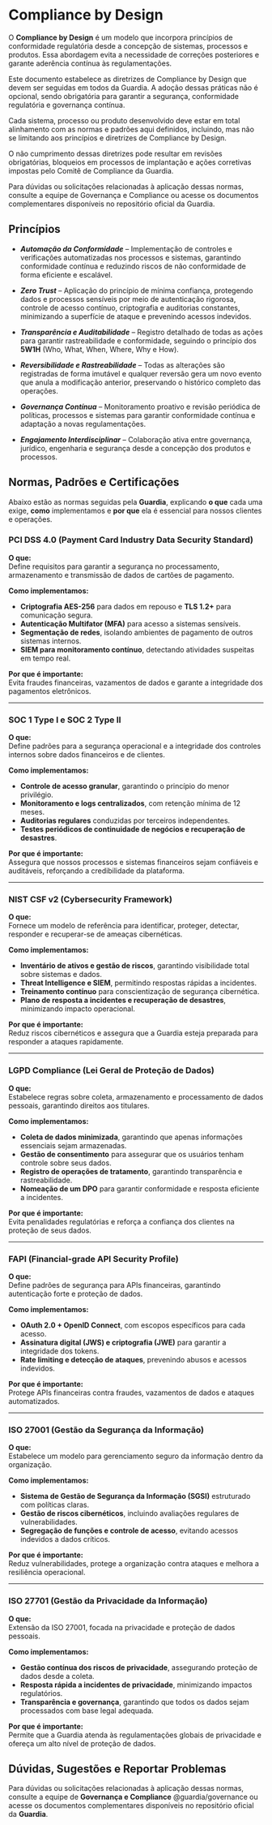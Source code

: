 # **Compliance by Design**  

O **Compliance by Design** é um modelo que incorpora princípios de conformidade regulatória desde a concepção de sistemas, processos e produtos. Essa abordagem evita a necessidade de correções posteriores e garante aderência contínua às regulamentações.

Este documento estabelece as diretrizes de Compliance by Design que devem ser seguidas em todos da Guardia. A adoção dessas práticas não é opcional, sendo obrigatória para garantir a segurança, conformidade regulatória e governança contínua.

Cada sistema, processo ou produto desenvolvido deve estar em total alinhamento com as normas e padrões aqui definidos, incluindo, mas não se limitando aos princípios e diretrizes de Compliance by Design.

O não cumprimento dessas diretrizes pode resultar em revisões obrigatórias, bloqueios em processos de implantação e ações corretivas impostas pelo Comitê de Compliance da Guardia.

Para dúvidas ou solicitações relacionadas à aplicação dessas normas, consulte a equipe de Governança e Compliance ou acesse os documentos complementares disponíveis no repositório oficial da Guardia.


## **Princípios**  

- **_Automação da Conformidade_** – Implementação de controles e verificações automatizadas nos processos e sistemas, garantindo conformidade contínua e reduzindo riscos de não conformidade de forma eficiente e escalável.  

- **_Zero Trust_** – Aplicação do princípio de mínima confiança, protegendo dados e processos sensíveis por meio de autenticação rigorosa, controle de acesso contínuo, criptografia e auditorias constantes, minimizando a superfície de ataque e prevenindo acessos indevidos.  

- **_Transparência e Auditabilidade_** – Registro detalhado de todas as ações para garantir rastreabilidade e conformidade, seguindo o princípio dos **5W1H** (Who, What, When, Where, Why e How).  

- **_Reversibilidade e Rastreabilidade_** – Todas as alterações são registradas de forma imutável e qualquer reversão gera um novo evento que anula a modificação anterior, preservando o histórico completo das operações.  

- **_Governança Contínua_** – Monitoramento proativo e revisão periódica de políticas, processos e sistemas para garantir conformidade contínua e adaptação a novas regulamentações.  

- **_Engajamento Interdisciplinar_** – Colaboração ativa entre governança, jurídico, engenharia e segurança desde a concepção dos produtos e processos.  

## **Normas, Padrões e Certificações**  

Abaixo estão as normas seguidas pela **Guardia**, explicando **o que** cada uma exige, **como** implementamos e **por que** ela é essencial para nossos clientes e operações.  

### **PCI DSS 4.0 (Payment Card Industry Data Security Standard)**  

**O que:**  
Define requisitos para garantir a segurança no processamento, armazenamento e transmissão de dados de cartões de pagamento.  

**Como implementamos:**  
- **Criptografia AES-256** para dados em repouso e **TLS 1.2+** para comunicação segura.  
- **Autenticação Multifator (MFA)** para acesso a sistemas sensíveis.  
- **Segmentação de redes**, isolando ambientes de pagamento de outros sistemas internos.  
- **SIEM para monitoramento contínuo**, detectando atividades suspeitas em tempo real.  

**Por que é importante:**  
Evita fraudes financeiras, vazamentos de dados e garante a integridade dos pagamentos eletrônicos.  

---

### **SOC 1 Type I e SOC 2 Type II**  

**O que:**  
Define padrões para a segurança operacional e a integridade dos controles internos sobre dados financeiros e de clientes.  

**Como implementamos:**  
- **Controle de acesso granular**, garantindo o princípio do menor privilégio.  
- **Monitoramento e logs centralizados**, com retenção mínima de 12 meses.  
- **Auditorias regulares** conduzidas por terceiros independentes.  
- **Testes periódicos de continuidade de negócios e recuperação de desastres**.  

**Por que é importante:**  
Assegura que nossos processos e sistemas financeiros sejam confiáveis e auditáveis, reforçando a credibilidade da plataforma.  

---

### **NIST CSF v2 (Cybersecurity Framework)**  

**O que:**  
Fornece um modelo de referência para identificar, proteger, detectar, responder e recuperar-se de ameaças cibernéticas.  

**Como implementamos:**  
- **Inventário de ativos e gestão de riscos**, garantindo visibilidade total sobre sistemas e dados.  
- **Threat Intelligence e SIEM**, permitindo respostas rápidas a incidentes.  
- **Treinamento contínuo** para conscientização de segurança cibernética.  
- **Plano de resposta a incidentes e recuperação de desastres**, minimizando impacto operacional.  

**Por que é importante:**  
Reduz riscos cibernéticos e assegura que a Guardia esteja preparada para responder a ataques rapidamente.  

---

### **LGPD Compliance (Lei Geral de Proteção de Dados)**  

**O que:**  
Estabelece regras sobre coleta, armazenamento e processamento de dados pessoais, garantindo direitos aos titulares.  

**Como implementamos:**  
- **Coleta de dados minimizada**, garantindo que apenas informações essenciais sejam armazenadas.  
- **Gestão de consentimento** para assegurar que os usuários tenham controle sobre seus dados.  
- **Registro de operações de tratamento**, garantindo transparência e rastreabilidade.  
- **Nomeação de um DPO** para garantir conformidade e resposta eficiente a incidentes.  

**Por que é importante:**  
Evita penalidades regulatórias e reforça a confiança dos clientes na proteção de seus dados.  

---

### **FAPI (Financial-grade API Security Profile)**  

**O que:**  
Define padrões de segurança para APIs financeiras, garantindo autenticação forte e proteção de dados.  

**Como implementamos:**  
- **OAuth 2.0 + OpenID Connect**, com escopos específicos para cada acesso.  
- **Assinatura digital (JWS) e criptografia (JWE)** para garantir a integridade dos tokens.  
- **Rate limiting e detecção de ataques**, prevenindo abusos e acessos indevidos.  

**Por que é importante:**  
Protege APIs financeiras contra fraudes, vazamentos de dados e ataques automatizados.  

---

### **ISO 27001 (Gestão da Segurança da Informação)**  

**O que:**  
Estabelece um modelo para gerenciamento seguro da informação dentro da organização.  

**Como implementamos:**  
- **Sistema de Gestão de Segurança da Informação (SGSI)** estruturado com políticas claras.  
- **Gestão de riscos cibernéticos**, incluindo avaliações regulares de vulnerabilidades.  
- **Segregação de funções e controle de acesso**, evitando acessos indevidos a dados críticos.  

**Por que é importante:**  
Reduz vulnerabilidades, protege a organização contra ataques e melhora a resiliência operacional.  

---

### **ISO 27701 (Gestão da Privacidade da Informação)**  

**O que:**  
Extensão da ISO 27001, focada na privacidade e proteção de dados pessoais.  

**Como implementamos:**  
- **Gestão contínua dos riscos de privacidade**, assegurando proteção de dados desde a coleta.  
- **Resposta rápida a incidentes de privacidade**, minimizando impactos regulatórios.  
- **Transparência e governança**, garantindo que todos os dados sejam processados com base legal adequada.  

**Por que é importante:**  
Permite que a Guardia atenda às regulamentações globais de privacidade e ofereça um alto nível de proteção de dados.


## **Dúvidas, Sugestões e Reportar Problemas**  

Para dúvidas ou solicitações relacionadas à aplicação dessas normas, consulte a equipe de **Governança e Compliance** @guardia/governance ou acesse os documentos complementares disponíveis no repositório oficial da **Guardia**.
